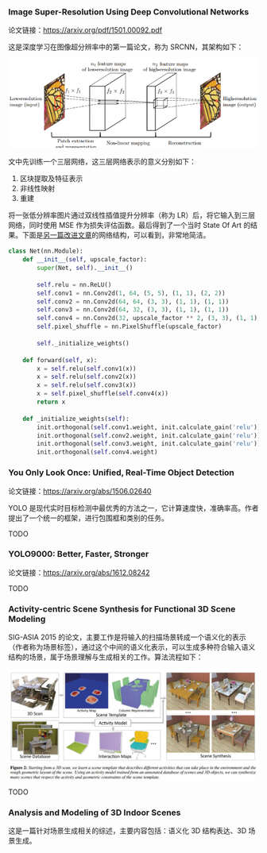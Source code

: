 ### Image Super-Resolution Using Deep Convolutional Networks

论文链接：<https://arxiv.org/pdf/1501.00092.pdf>

这是深度学习在图像超分辨率中的第一篇论文，称为 SRCNN，其架构如下：

![](../imgs/srcnn-architecture.png)

文中先训练一个三层网络，这三层网络表示的意义分别如下：

1. 区块提取及特征表示
2. 非线性映射
3. 重建

将一张低分辨率图片通过双线性插值提升分辨率（称为 LR）后，将它输入到三层网络，同时使用 MSE 作为损失评估函数。最后得到了一个当时 State Of Art 的结果。下面是[另一篇改进文章](https://arxiv.org/abs/1609.05158)的网络结构，可以看到，非常地简洁。

```python
class Net(nn.Module):
    def __init__(self, upscale_factor):
        super(Net, self).__init__()

        self.relu = nn.ReLU()
        self.conv1 = nn.Conv2d(1, 64, (5, 5), (1, 1), (2, 2))
        self.conv2 = nn.Conv2d(64, 64, (3, 3), (1, 1), (1, 1))
        self.conv3 = nn.Conv2d(64, 32, (3, 3), (1, 1), (1, 1))
        self.conv4 = nn.Conv2d(32, upscale_factor ** 2, (3, 3), (1, 1), (1, 1))
        self.pixel_shuffle = nn.PixelShuffle(upscale_factor)

        self._initialize_weights()

    def forward(self, x):
        x = self.relu(self.conv1(x))
        x = self.relu(self.conv2(x))
        x = self.relu(self.conv3(x))
        x = self.pixel_shuffle(self.conv4(x))
        return x

    def _initialize_weights(self):
        init.orthogonal(self.conv1.weight, init.calculate_gain('relu'))
        init.orthogonal(self.conv2.weight, init.calculate_gain('relu'))
        init.orthogonal(self.conv3.weight, init.calculate_gain('relu'))
        init.orthogonal(self.conv4.weight)
```

### You Only Look Once: Unified, Real-Time Object Detection

论文链接：<https://arxiv.org/abs/1506.02640>

YOLO 是现代实时目标检测中最优秀的方法之一，它计算速度快，准确率高。作者提出了一个统一的框架，进行包围框和类别的任务。

TODO

### YOLO9000: Better, Faster, Stronger

论文链接：<https://arxiv.org/abs/1612.08242>

TODO

### Activity-centric Scene Synthesis for Functional 3D Scene Modeling

SIG-ASIA 2015 的论文，主要工作是将输入的扫描场景转成一个语义化的表示（作者称为场景标签），通过这个中间的语义化表示，可以生成多种符合输入语义结构的场景，属于场景理解与生成相关的工作。算法流程如下：

![](../imgs/activity_scene_synth_arch.jpg)

TODO

### Analysis and Modeling of 3D Indoor Scenes

这是一篇针对场景生成相关的综述，主要内容包括：语义化 3D 结构表达、3D 场景生成。

